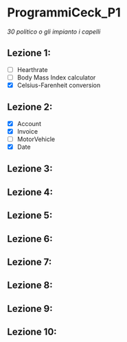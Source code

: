 # ProgrammiCeck_P1
_30 politico o gli impianto i capelli_

Lezione 1:
-
 - [ ] Hearthrate
 - [ ] Body Mass Index calculator
 - [X] Celsius-Farenheit conversion

Lezione 2:
-
 - [X] Account
 - [X] Invoice
 - [ ] MotorVehicle
 - [X] Date

Lezione 3:
-

Lezione 4:
-

Lezione 5:
-

Lezione 6:
-

Lezione 7:
-

Lezione 8:
-

Lezione 9:
-

Lezione 10:
-
